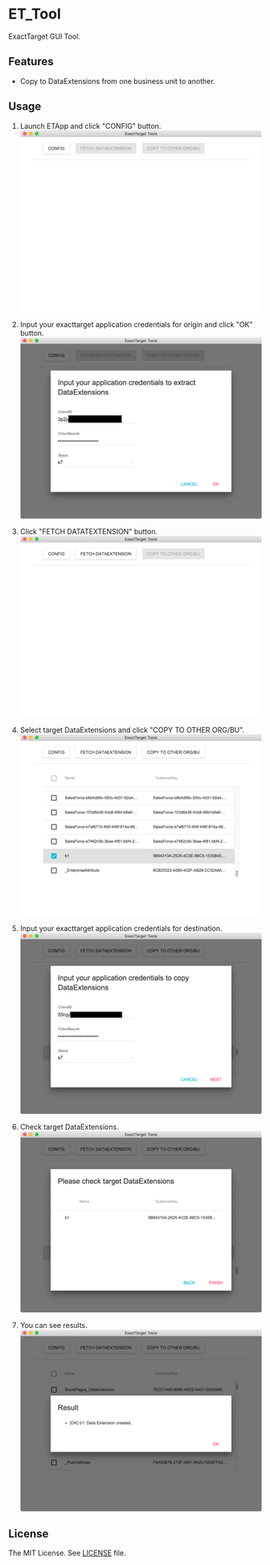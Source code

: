 # ET_Tool
ExactTarget GUI Tool.  

## Features
* Copy to DataExtensions from one business unit to another.

## Usage

1. Launch ETApp and click "CONFIG" button.
![Lanuch ETApp](./images/ETTool_launch.png)

2. Input your exacttarget application credentials for origin and click "OK" button.
![Input Source Credentials](./images/ETTool_inputSrcCreds.png)

3. Click "FETCH DATATEXTENSION" button.
![Click FetchDE](./images/ETTool_clickFetchDE.png)

4. Select target DataExtensions and click "COPY TO OTHER ORG/BU".
![Select DataExtensions](./images/ETTool_selectDEs.png)

5. Input your exacttarget application credentials for destination.
![Input Destination Credentials](./images/ETTool_inputDestCreds.png)

5. Check target DataExtensions.
![Check Target DataExtensions](./images/ETTool_checkDEs.png)

6. You can see results.
![Show Results](./images/ETTool_showResults.png)

## License

The MIT License. See [LICENSE](https://github.com/tzmfreedom/ET_Tool/blob/master/LICENSE.txt) file.